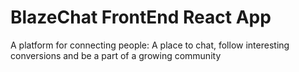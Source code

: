 # BlazeChat FrontEnd React App

A platform for connecting people: A place to chat, follow interesting conversions and be a part of a growing community

